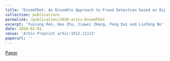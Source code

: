 ```yaml
---
title: "EnsemFDet: An Ensemble Approach to Fraud Detection based on Bipartite Graph"
collection: publications
permalink: /publication/2020-arxiv-EnsemFDet
excerpt: 'Yuxiang Ren, Hao Zhu, Jiawei ZHang, Peng Dai and Liefeng Bo'
date: 2020-02-01
venue: 'ArXiv Preprint arXiv:1912.11113'
paperurl: ''
---
```

[Paper](http://yuxiangren.github.io/files/EnsemFDet2020.pdf)



